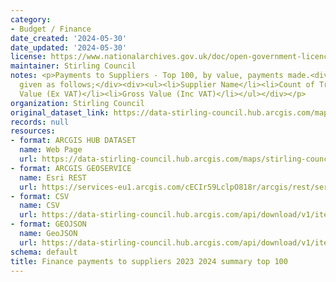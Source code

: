```yaml
---
category:
- Budget / Finance
date_created: '2024-05-30'
date_updated: '2024-05-30'
license: https://www.nationalarchives.gov.uk/doc/open-government-licence/version/3/
maintainer: Stirling Council
notes: <p>Payments to Suppliers - Top 100, by value, payments made.<div><br /></div><div>Information
  given as follows;</div><div><ul><li>Supplier Name</li><li>Count of Transactions</li><li>Net
  Value (Ex VAT)</li><li>Gross Value (Inc VAT)</li></ul></div></p>
organization: Stirling Council
original_dataset_link: https://data-stirling-council.hub.arcgis.com/maps/stirling-council::finance-payments-to-suppliers-2023-2024-summary-top-100
records: null
resources:
- format: ARCGIS HUB DATASET
  name: Web Page
  url: https://data-stirling-council.hub.arcgis.com/maps/stirling-council::finance-payments-to-suppliers-2023-2024-summary-top-100
- format: ARCGIS GEOSERVICE
  name: Esri REST
  url: https://services-eu1.arcgis.com/cECIr59LclpO818r/arcgis/rest/services/finance_payments_to_suppliers_2023_2024_summary_top_100/FeatureServer/0
- format: CSV
  name: CSV
  url: https://data-stirling-council.hub.arcgis.com/api/download/v1/items/2c5eebd38b4742e288492e1f8aa12945/csv?layers=0
- format: GEOJSON
  name: GeoJSON
  url: https://data-stirling-council.hub.arcgis.com/api/download/v1/items/2c5eebd38b4742e288492e1f8aa12945/geojson?layers=0
schema: default
title: Finance payments to suppliers 2023 2024 summary top 100
---
```

